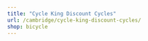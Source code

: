```yaml
---
title: "Cycle King Discount Cycles"
url: /cambridge/cycle-king-discount-cycles/
shop: bicycle
---
```

